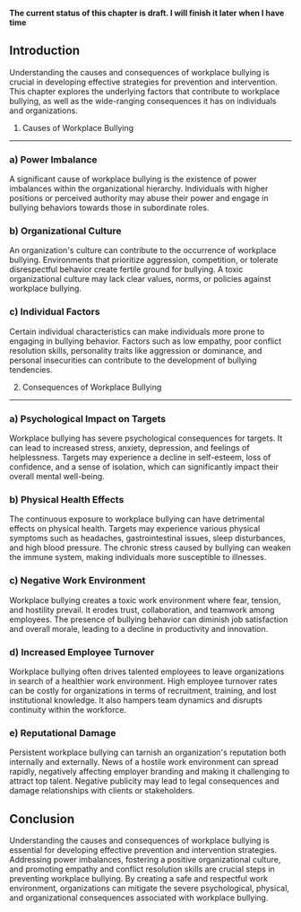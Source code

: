 **The current status of this chapter is draft. I will finish it later when I have time**

Introduction
------------

Understanding the causes and consequences of workplace bullying is crucial in developing effective strategies for prevention and intervention. This chapter explores the underlying factors that contribute to workplace bullying, as well as the wide-ranging consequences it has on individuals and organizations.

1. Causes of Workplace Bullying
-------------------------------

### a) Power Imbalance

A significant cause of workplace bullying is the existence of power imbalances within the organizational hierarchy. Individuals with higher positions or perceived authority may abuse their power and engage in bullying behaviors towards those in subordinate roles.

### b) Organizational Culture

An organization's culture can contribute to the occurrence of workplace bullying. Environments that prioritize aggression, competition, or tolerate disrespectful behavior create fertile ground for bullying. A toxic organizational culture may lack clear values, norms, or policies against workplace bullying.

### c) Individual Factors

Certain individual characteristics can make individuals more prone to engaging in bullying behavior. Factors such as low empathy, poor conflict resolution skills, personality traits like aggression or dominance, and personal insecurities can contribute to the development of bullying tendencies.

2. Consequences of Workplace Bullying
-------------------------------------

### a) Psychological Impact on Targets

Workplace bullying has severe psychological consequences for targets. It can lead to increased stress, anxiety, depression, and feelings of helplessness. Targets may experience a decline in self-esteem, loss of confidence, and a sense of isolation, which can significantly impact their overall mental well-being.

### b) Physical Health Effects

The continuous exposure to workplace bullying can have detrimental effects on physical health. Targets may experience various physical symptoms such as headaches, gastrointestinal issues, sleep disturbances, and high blood pressure. The chronic stress caused by bullying can weaken the immune system, making individuals more susceptible to illnesses.

### c) Negative Work Environment

Workplace bullying creates a toxic work environment where fear, tension, and hostility prevail. It erodes trust, collaboration, and teamwork among employees. The presence of bullying behavior can diminish job satisfaction and overall morale, leading to a decline in productivity and innovation.

### d) Increased Employee Turnover

Workplace bullying often drives talented employees to leave organizations in search of a healthier work environment. High employee turnover rates can be costly for organizations in terms of recruitment, training, and lost institutional knowledge. It also hampers team dynamics and disrupts continuity within the workforce.

### e) Reputational Damage

Persistent workplace bullying can tarnish an organization's reputation both internally and externally. News of a hostile work environment can spread rapidly, negatively affecting employer branding and making it challenging to attract top talent. Negative publicity may lead to legal consequences and damage relationships with clients or stakeholders.

Conclusion
----------

Understanding the causes and consequences of workplace bullying is essential for developing effective prevention and intervention strategies. Addressing power imbalances, fostering a positive organizational culture, and promoting empathy and conflict resolution skills are crucial steps in preventing workplace bullying. By creating a safe and respectful work environment, organizations can mitigate the severe psychological, physical, and organizational consequences associated with workplace bullying.
